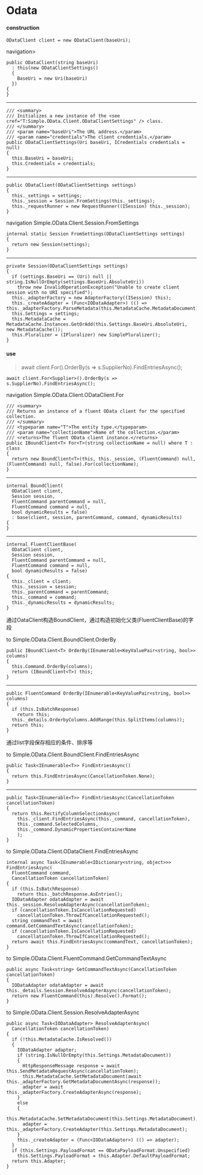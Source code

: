 
# Odata #

#### construction ####

	ODataClient client = new ODataClient(baseUri);

navigation>

	public ODataClient(string baseUri)
      : this(new ODataClientSettings()
      {
        BaseUri = new Uri(baseUri)
      })
    {
    }


----------

	/// <summary>
    /// Initializes a new instance of the <see cref="T:Simple.OData.Client.ODataClientSettings" /> class.
    /// </summary>
    /// <param name="baseUri">The URL address.</param>
    /// <param name="credentials">The client credentials.</param>
    public ODataClientSettings(Uri baseUri, ICredentials credentials = null)
    {
      this.BaseUri = baseUri;
      this.Credentials = credentials;
    }

----------

	public ODataClient(ODataClientSettings settings)
    {
      this._settings = settings;
      this._session = Session.FromSettings(this._settings);
      this._requestRunner = new RequestRunner((ISession) this._session);
    }

navigation Simple.OData.Client.Session.FromSettings

	internal static Session FromSettings(ODataClientSettings settings)
    {
      return new Session(settings);
    }

----------

	private Session(ODataClientSettings settings)
    {
      if (settings.BaseUri == (Uri) null || string.IsNullOrEmpty(settings.BaseUri.AbsoluteUri))
        throw new InvalidOperationException("Unable to create client session with no URI specified");
      this._adapterFactory = new AdapterFactory((ISession) this);
      this._createAdapter = (Func<IODataAdapter>) (() => this._adapterFactory.ParseMetadata(this.MetadataCache.MetadataDocument));
      this.Settings = settings;
      this.MetadataCache = MetadataCache.Instances.GetOrAdd(this.Settings.BaseUri.AbsoluteUri, new MetadataCache());
      this.Pluralizer = (IPluralizer) new SimplePluralizer();
    }

#### use ####

> await client.For<Supplier>().OrderBy(s => s.SupplierNo).FindEntriesAsync();

	await client.For<Supplier>().OrderBy(s => s.SupplierNo).FindEntriesAsync();


navigation Simple.OData.Client.ODataClient.For

	/// <summary>
    /// Returns an instance of a fluent OData client for the specified collection.
    /// </summary>
    /// <typeparam name="T">The entity type.</typeparam>
    /// <param name="collectionName">Name of the collection.</param>
    /// <returns>The fluent OData client instance.</returns>
    public IBoundClient<T> For<T>(string collectionName = null) where T : class
    {
      return new BoundClient<T>(this, this._session, (FluentCommand) null, (FluentCommand) null, false).For(collectionName);
    }


----------

	internal BoundClient(
      ODataClient client,
      Session session,
      FluentCommand parentCommand = null,
      FluentCommand command = null,
      bool dynamicResults = false)
      : base(client, session, parentCommand, command, dynamicResults)
    {
    }


----------

	internal FluentClientBase(
      ODataClient client,
      Session session,
      FluentCommand parentCommand = null,
      FluentCommand command = null,
      bool dynamicResults = false)
    {
      this._client = client;
      this._session = session;
      this._parentCommand = parentCommand;
      this._command = command;
      this._dynamicResults = dynamicResults;
    }

通过OataClient构造BoundClient，通过构造初始化父类(FluentClientBase)的字段

to Simple.OData.Client.BoundClient.OrderBy

	public IBoundClient<T> OrderBy(IEnumerable<KeyValuePair<string, bool>> columns)
    {
      this.Command.OrderBy(columns);
      return (IBoundClient<T>) this;
    }


----------

	public FluentCommand OrderBy(IEnumerable<KeyValuePair<string, bool>> columns)
    {
      if (this.IsBatchResponse)
        return this;
      this._details.OrderbyColumns.AddRange(this.SplitItems(columns));
      return this;
    }

通过list字段保存相应的条件、排序等

to Simple.OData.Client.BoundClient.FindEntriesAsync

	public Task<IEnumerable<T>> FindEntriesAsync()
    {
      return this.FindEntriesAsync(CancellationToken.None);
    }


----------

	public Task<IEnumerable<T>> FindEntriesAsync(CancellationToken cancellationToken)
    {
      return this.RectifyColumnSelectionAsync(
        this._client.FindEntriesAsync(this._command, cancellationToken),
        this._command.SelectedColumns, 
        this._command.DynamicPropertiesContainerName
        );
    }

to Simple.OData.Client.ODataClient.FindEntriesAsync

	internal async Task<IEnumerable<IDictionary<string, object>>> FindEntriesAsync(
      FluentCommand command,
      CancellationToken cancellationToken)
    {
      if (this.IsBatchResponse)
        return this._batchResponse.AsEntries();
      IODataAdapter odataAdapter = await this._session.ResolveAdapterAsync(cancellationToken);
      if (cancellationToken.IsCancellationRequested)
        cancellationToken.ThrowIfCancellationRequested();
      string commandText = await command.GetCommandTextAsync(cancellationToken);
      if (cancellationToken.IsCancellationRequested)
        cancellationToken.ThrowIfCancellationRequested();
      return await this.FindEntriesAsync(commandText, cancellationToken);
    }

to Simple.OData.Client.FluentCommand.GetCommandTextAsync

	public async Task<string> GetCommandTextAsync(CancellationToken cancellationToken)
    {
      IODataAdapter odataAdapter = await this._details.Session.ResolveAdapterAsync(cancellationToken);
      return new FluentCommand(this).Resolve().Format();
    }

to Simple.OData.Client.Session.ResolveAdapterAsync

	public async Task<IODataAdapter> ResolveAdapterAsync(
      CancellationToken cancellationToken)
    {
      if (!this.MetadataCache.IsResolved())
      {
        IODataAdapter adapter;
        if (string.IsNullOrEmpty(this.Settings.MetadataDocument))
        {
          HttpResponseMessage response = await this.SendMetadataRequestAsync(cancellationToken);
          this.MetadataCache.SetMetadataDocument(await this._adapterFactory.GetMetadataDocumentAsync(response));
          adapter = await this._adapterFactory.CreateAdapterAsync(response);
        }
        else
        {
          this.MetadataCache.SetMetadataDocument(this.Settings.MetadataDocument);
          adapter = this._adapterFactory.CreateAdapter(this.Settings.MetadataDocument);
        }
        this._createAdapter = (Func<IODataAdapter>) (() => adapter);
      }
      if (this.Settings.PayloadFormat == ODataPayloadFormat.Unspecified)
        this.Settings.PayloadFormat = this.Adapter.DefaultPayloadFormat;
      return this.Adapter;
    }